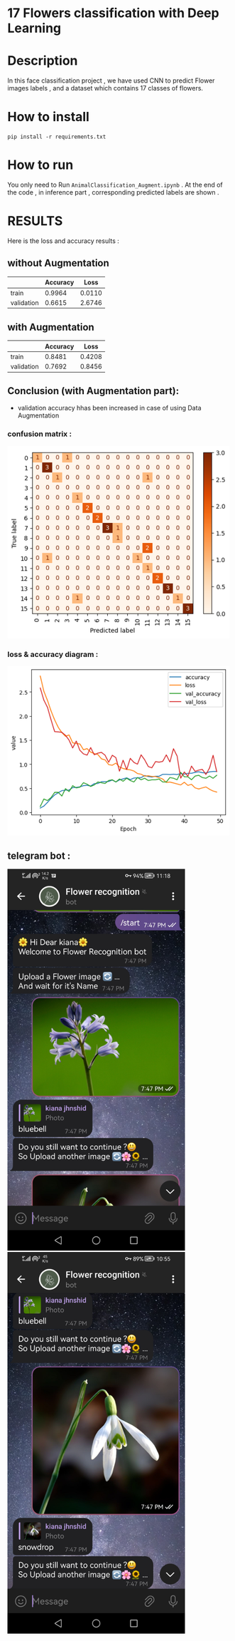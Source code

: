 # 17 Flowers classification with Deep Learning


# Description 
In this face classification project ,  we have used CNN to predict Flower images labels , and a dataset which contains 17 classes of flowers.


# How to install 
```
pip install -r requirements.txt 
```


# How to run 


You only need to Run `AnimalClassification_Augment.ipynb` . At the end of the code , in inference part , corresponding predicted labels are shown .  


# RESULTS 
Here is the loss and accuracy results :
## without Augmentation 
|| Accuracy  | Loss |
| ------------ | ------------- | ------------- |
train  | 0.9964  | 0.0110 |
validation   | 0.6615  | 2.6746 |

## with Augmentation 
|| Accuracy  | Loss |
| ------------ | ------------- | ------------- |
train  | 0.8481  | 0.4208 |
validation   | 0.7692  | 0.8456 |

## Conclusion (with Augmentation part):
+ validation accuracy hhas been increased in case of using Data Augmentation 

### confusion matrix :
<p float="center">
    <img src  = "https://github.com/kiana-jahanshid/DeepLearning_classification/blob/main/Flower%20Classification/assets/confmat.png" width=500 /> 
</p>

### loss & accuracy diagram :
<p float="center">
    <img src  = "https://github.com/kiana-jahanshid/DeepLearning_classification/blob/main/Flower%20Classification/assets/loss_acc.png" width=500 /> 
</p>


## telegram bot :
<p float="center">
    <img src  = "https://github.com/kiana-jahanshid/DeepLearning_classification/blob/main/Flower%20Classification/assets/bot0.jpg" width=400 />   
    <img src  = "https://github.com/kiana-jahanshid/DeepLearning_classification/blob/main/Flower%20Classification/assets/bot1.jpg" width=400 /> 
</p>